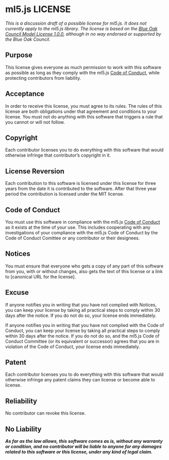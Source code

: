 # ml5.js LICENSE

_This is a discussion draft of a possible license for ml5.js. It does not currently apply to the ml5.js library. The license is based on the [Blue Oak Council Model License 1.0.0](https://blueoakcouncil.org/license/1.0.0), although in no way endorsed or supported by the Blue Oak Council._

## Purpose

This license gives everyone as much permission to work with this software as possible as long as they comply with the ml5.js [Code of Conduct](README.md), while protecting contributors from liability.

## Acceptance

In order to receive this license, you must agree to its rules. The rules of this license are both obligations under that agreement and conditions to your license. You must not do anything with this software that triggers a rule that you cannot or will not follow.

## Copyright

Each contributor licenses you to do everything with this software that would otherwise infringe that contributor’s copyright in it.

## License Reversion

Each contribution to this software is licensed under this license for three years from the date it is contributed to the software. After that three year period the contribution is licensed under the MIT license.

## Code of Conduct

You must use this software in compliance with the ml5.js [Code of Conduct](README.md) as it exists at the time of your use. This includes cooperating with any investigations of your compliance with the ml5.js Code of Conduct by the Code of Conduct Comittee or any contributor or their designees.

## Notices

You must ensure that everyone who gets a copy of any part of this software from you, with or without changes, also gets the text of this license or a link to [canonical URL for the license].

## Excuse

If anyone notifies you in writing that you have not complied with Notices, you can keep your license by taking all practical steps to comply within 30 days after the notice. If you do not do so, your license ends immediately.

If anyone notifies you in writing that you have not complied with the Code of Conduct, you can keep your license by taking all practical steps to comply within 30 days after the notice. If you do not do so, and the ml5.js Code of Conduct Committee (or its equivalent or successor) agrees that you are in violation of the Code of Conduct, your license ends immediately.

## Patent

Each contributor licenses you to do everything with this software that would otherwise infringe any patent claims they can license or become able to license.

## Reliability

No contributor can revoke this license.

## No Liability

**_As far as the law allows, this software comes as is, without any warranty or condition, and no contributor will be liable to anyone for any damages related to this software or this license, under any kind of legal claim._**
